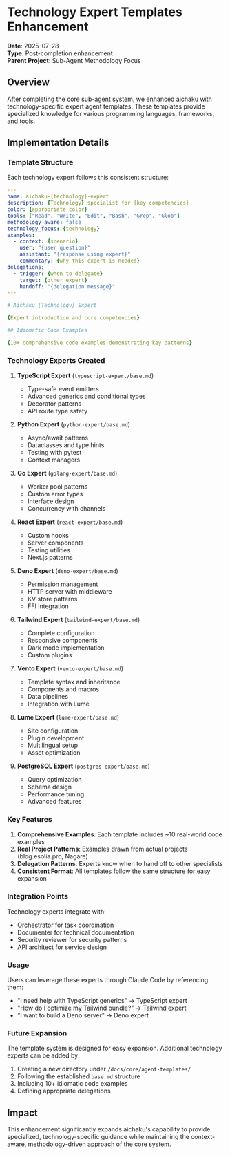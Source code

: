 # Technology Expert Templates Enhancement

**Date**: 2025-07-28\
**Type**: Post-completion enhancement\
**Parent Project**: Sub-Agent Methodology Focus

## Overview

After completing the core sub-agent system, we enhanced aichaku with technology-specific expert agent templates. These
templates provide specialized knowledge for various programming languages, frameworks, and tools.

## Implementation Details

### Template Structure

Each technology expert follows this consistent structure:

```yaml
---
name: aichaku-{technology}-expert
description: {Technology} specialist for {key competencies}
color: {appropriate color}
tools: ["Read", "Write", "Edit", "Bash", "Grep", "Glob"]
methodology_aware: false
technology_focus: {technology}
examples:
  - context: {scenario}
    user: "{user question}"
    assistant: "{response using expert}"
    commentary: {why this expert is needed}
delegations:
  - trigger: {when to delegate}
    target: {other expert}
    handoff: "{delegation message}"
---

# Aichaku {Technology} Expert

{Expert introduction and core competencies}

## Idiomatic Code Examples

{10+ comprehensive code examples demonstrating key patterns}
```

### Technology Experts Created

1. **TypeScript Expert** (`typescript-expert/base.md`)
   - Type-safe event emitters
   - Advanced generics and conditional types
   - Decorator patterns
   - API route type safety

2. **Python Expert** (`python-expert/base.md`)
   - Async/await patterns
   - Dataclasses and type hints
   - Testing with pytest
   - Context managers

3. **Go Expert** (`golang-expert/base.md`)
   - Worker pool patterns
   - Custom error types
   - Interface design
   - Concurrency with channels

4. **React Expert** (`react-expert/base.md`)
   - Custom hooks
   - Server components
   - Testing utilities
   - Next.js patterns

5. **Deno Expert** (`deno-expert/base.md`)
   - Permission management
   - HTTP server with middleware
   - KV store patterns
   - FFI integration

6. **Tailwind Expert** (`tailwind-expert/base.md`)
   - Complete configuration
   - Responsive components
   - Dark mode implementation
   - Custom plugins

7. **Vento Expert** (`vento-expert/base.md`)
   - Template syntax and inheritance
   - Components and macros
   - Data pipelines
   - Integration with Lume

8. **Lume Expert** (`lume-expert/base.md`)
   - Site configuration
   - Plugin development
   - Multilingual setup
   - Asset optimization

9. **PostgreSQL Expert** (`postgres-expert/base.md`)
   - Query optimization
   - Schema design
   - Performance tuning
   - Advanced features

### Key Features

1. **Comprehensive Examples**: Each template includes ~10 real-world code examples
2. **Real Project Patterns**: Examples drawn from actual projects (blog.esolia.pro, Nagare)
3. **Delegation Patterns**: Experts know when to hand off to other specialists
4. **Consistent Format**: All templates follow the same structure for easy expansion

### Integration Points

Technology experts integrate with:

- Orchestrator for task coordination
- Documenter for technical documentation
- Security reviewer for security patterns
- API architect for service design

### Usage

Users can leverage these experts through Claude Code by referencing them:

- "I need help with TypeScript generics" → TypeScript expert
- "How do I optimize my Tailwind bundle?" → Tailwind expert
- "I want to build a Deno server" → Deno expert

### Future Expansion

The template system is designed for easy expansion. Additional technology experts can be added by:

1. Creating a new directory under `/docs/core/agent-templates/`
2. Following the established `base.md` structure
3. Including 10+ idiomatic code examples
4. Defining appropriate delegations

## Impact

This enhancement significantly expands aichaku's capability to provide specialized, technology-specific guidance while
maintaining the context-aware, methodology-driven approach of the core system.
